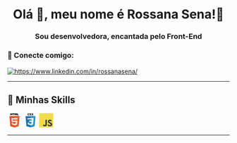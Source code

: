## <h1 align="center"> Olá 👋, meu nome é <strong>Rossana Sena!💜</strong></h1>

<h3 align="center"> Sou desenvolvedora, encantada pelo Front-End</h3>

<h3 align="left">💬 Conecte comigo:</h3>
<p align="left">
<a href="https://www.linkedin.com/in/rossanasena/" target="blank"><img align="center" src="https://raw.githubusercontent.com/rahuldkjain/github-profile-readme-generator/master/src/images/icons/Social/linked-in-alt.svg" alt="https://www.linkedin.com/in/rossanasena/" height="30" width="40" /></a>
</p>

----

## 🚀 Minhas Skills

<code><img height="32" src="https://raw.githubusercontent.com/github/explore/80688e429a7d4ef2fca1e82350fe8e3517d3494d/topics/html/html.png" alt="HTML5"/></code>
<code><img height="32" src="https://raw.githubusercontent.com/github/explore/80688e429a7d4ef2fca1e82350fe8e3517d3494d/topics/css/css.png" alt="CSS"/></code>
<code><img height="32" src="https://raw.githubusercontent.com/github/explore/80688e429a7d4ef2fca1e82350fe8e3517d3494d/topics/javascript/javascript.png" alt="Javascript"/></code>

---